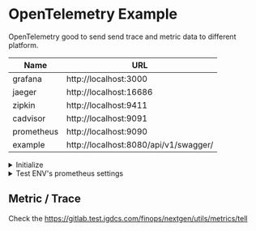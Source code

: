 # OpenTelemetry Example

OpenTelemetry good to send send trace and metric data to different platform.

| Name       | URL                                   |
|------------|---------------------------------------|
| grafana    | http://localhost:3000                 |
| jaeger     | http://localhost:16686                |
| zipkin     | http://localhost:9411                 |
| cadvisor   | http://localhost:9091                 |
| prometheus | http://localhost:9090                 |
| example    | http://localhost:8080/api/v1/swagger/ |

<details><summary>Initialize</summary>

Initialize compose-file

```sh
make env
```

After that run this example program

```sh
make run
```

Go to localhost 3000 for grafana and login with `admin:admin`.

Add first datasource to show our promethues URL (9090).

Click dashboard and show custom metrics in there.

For testing import cadvisor's dashboard 14282 and select prometheus.

In prometheus go to status -> targets to check tartgets health.

</details>

<details><summary>Test ENV's prometheus settings</summary>

If you want to add configuration in our test environment:

```sh
ssh am2vm2300.test.igdcs.com
```

Add configuration in here

```
/export/config/prometheus/targets
```

Still need to someone reload/restart prometheus to detect new configuration.

</details>

## Metric / Trace

Check the https://gitlab.test.igdcs.com/finops/nextgen/utils/metrics/tell
